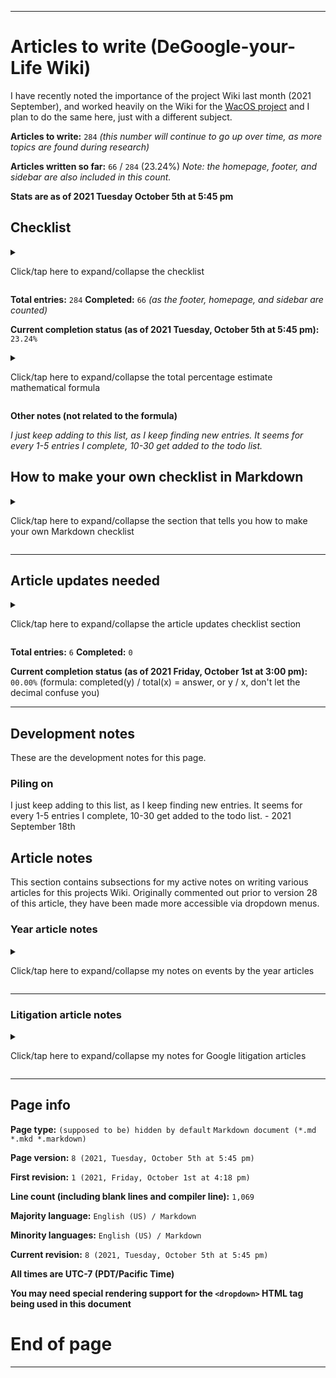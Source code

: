 
***

# Articles to write (DeGoogle-your-Life Wiki)

<!-- TODO ![]() What should the image be? !-->

I have recently noted the importance of the project Wiki last month (2021 September), and worked heavily on the Wiki for the [WacOS project](https://github.com/seanpm2001/WacOS/wiki/) and I plan to do the same here, just with a different subject.

<!-- This project has become a strong Apple Wiki, and it expands outside the scope of just WacOS. Articles should still be based on WacOS when possible, but also contain info on Apple - 2021 Saturday September 18th !-->

**Articles to write:** `284` _(this number will continue to go up over time, as more topics are found during research)_

**Articles written so far:** `66` / `284` (23.24%) _Note: the homepage, footer, and sidebar are also included in this count._

**Stats are as of 2021 Tuesday October 5th at 5:45 pm**

## Checklist

<details>
	<summary><p>Click/tap here to expand/collapse the checklist</p></summary>

* - [x] Home

* - [x] Footer

* - [x] Sidebar

* - [x] Project language file info

* - [x] Snapshot version control system

* - [ ] Image credits

* - [x] .TODO

* - [ ] Languages used

* - [ ] Firefox

* - [x] acid1

* - [x] acid2

* - [x] acid3

* - [ ] DuckDuckGo_Browser

* - [ ] Dennis Ritchie

* - [ ] YAML

* - [ ] XML

* - [ ] Google Litigation

* - [x] Criticism of Google

* - [ ] Google LLC

* - [ ] Google Campus

* - [ ] History of Google

* - [x] Google Slang

* - [ ] Google and privacy (1998-2009)

* - [ ] Google and privacy (2009-2013)

* - [ ] Google and privacy (2013-2021)

* - [x] 1998

* - [ ] 1999

* - [ ] 2000

* - [ ] 2001

* - [ ] 2002

* - [ ] 2003

* - [ ] 2004

* - [ ] 2005

* - [ ] 2006

* - [ ] 2007

* - [ ] 2008

* - [ ] 2009

* - [ ] 2010

* - [ ] 2011

* - [ ] 2012

* - [ ] 2013

* - [ ] 2014

* - [ ] 2015

* - [ ] 2016

* - [ ] 2017

* - [ ] 2018

* - [ ] 2019

* - [ ] 2020

* - [ ] 2021

* - [ ] Google Logo history

* - [x] Don't be evil

* - [x] PRISM (Surveillance program)

* - [x] .TEMPLATE_Year

* - [x] !Collection_list_of_Templates

* - [x] !Collection_list_of_Collections

* - [x] !All_Rules

* - [ ] Google website

* - [ ] Jargon

* - [ ] Glossary of Google terms

* - [ ] Google Emojis (see also: Emojipedia, etc.)

* - [x] !Redirects (A page of redirects, such as Goggle, Chrome (without Google), etc.)

* - [x] Seanpm2001 Google experience (2010-2018, 2018-2021)

* - [ ] List of Google services

* - [ ] XML

* - [x] WideVine DRM

* - [x] WideVine DRM (article)

* - [x] DRM

* - [ ] Richard Stallman

* - [ ] Edward Snowden

* - [x] Google Chrome

* - [x] Google Chromium

* - [x] Google Chrome version history

* - [ ] Google Search

* - [ ] Google Plus

* - [ ] Google Swiffy

* - [ ] Corporate Memphis

* - [x] ChromeOS

* - [x] ChromiumOS

* - [ ] Google Fuchsia

* - [ ] Google Screaming ad

* - [ ] YouTube

* - [ ] Alternating from YouTube (article) // Lets hold this one off for a while, as it will screw up the licensing

* - [ ] Spread Privacy (DuckDuckGo)

* - [ ] Scroogled (Microsoft)

* - [ ] AMP

* - [ ] Google Docs

* - [ ] Google Sheets

* - [ ] Google Slides

* - [ ] Google Drawings

* - [x] Android version history

* - [x] Android

* - [ ] Open Handset Alliance

* - [ ] Google Zero

* - [ ] Ungoogled Chromium

* - [ ] FLoC (Federated Learning of Cohorts)

* - [ ] What the FLoC (article)

* - [ ] GMAIL

* - [ ] Google Account

* - [ ] Google Sites

* - [ ] Google Sites (Classic)

* - [ ] Google Sites ("new")

* - [ ] Google Hangouts

* - [x] KilledByGoogle

* - [x] Google Chrome Dinosaur (include media)

* - [ ] ChromeBook

* - [ ] ChromeBase

* - [ ] ChromeBlet

* - [x] ChromeBit

* - [ ] ChromeCast

* - [ ] Why you should stop using Google Chrome (article)

* - [ ] DeGoogled Android phone research (repo)

* - [ ] Google Duo

* - [ ] Android 1.1 (petit four)

* - [x] Android 1.5 (cupcake)

* - [x] Android 1.6 (donut)

* - [x] Android 2.0 (eclair)

* - [x] Android 2.1 (froyo)

* - [x] Android 2.3 (Gingerbread)

* - [x] Android 3.0 (Honeycomb)

* - [x] Android 4.0 (Ice Cream Sandwich)

* - [x] Android 4.1 (Jelly Bean)

* - [x] Android 4.4 (Kitkat)

* - [x] Android 5.0 (Lollipop)

* - [x] Android 6.0 (Marshmallow)

* - [x] Android 7.0 (Nougat)

* - [x] Android 8.0 (Oreo)

* - [x] Android 9.0 (Pie)

* - [x] Android 10.0

* - [x] Android 11.0

* - [x] Android 12.0

* - [ ] Material design

* - [ ] Google trackers across the Internet

* - [ ] Google security

* - [ ] Google performance

* - [ ] Google security issues (article)

* - [ ] Google performance issues (article)

* - [ ] Google Octane

* - [ ] Blink (layout engine)

* - [ ] Google Classroom

* - [ ] Google Scholar

* - [ ] Google Translate

* - [ ] Google Allo

* - [ ] Google Video

* - [ ] WebM

* - [ ] WebP

* - [ ] Google Meet

* - [ ] Google Buzz

* - [ ] Google Play

* - [ ] Google Play Store

* - [ ] Google Play Books

* - [ ] Google Play movies

* - [ ] Google Play music

* - [x] Android market

* - [ ] YouTube music

* - [ ] Google Books

* - [ ] Google Movies and TV

* - [ ] GBoard

* - [ ] Google Pixel (series)

* - [ ] Google Pixel 2

* - [ ] Google Pixel 3

* - [ ] Google Pixel 4

* - [ ] Google Pixel 5

* - [ ] Stagefright (this entry is for the LIBrary, it is not to be confused with the bug)

* - [ ] Google Pay

* - [ ] Android Pay

* - [ ] Google China

* - [ ] Google Dragonfly

* - [ ] Google Maps

* - [ ] Google Streetview

* - [ ] Google Earth

* - [ ] Google Shopping

* - [ ] Google Glasses

* - [ ] Google Messages

* - [ ] VirusTotal

* - [ ] Gerrit

* - [ ] Google Bookmarks

* - [ ] Google Drive

* - [ ] Google Calendar

* - [ ] Google Photos

* - [ ] Google Forms

* - [ ] Google Analytics

* - [ ] Google One

* - [ ] Google Base

* - [ ] Google data centers

* - [ ] YouTube kids

* - [ ] YouTube hypocrisy

* - [ ] YouTube monetization issues

* - [ ] Google Search controversies

* - [x] Google Go

* - [x] Go! (programming language)

* - [ ] Google Dart

* - [ ] Google Flutter

* - [ ] Google Blockly

* - [ ] Google Images

* - [x] Google Bazel

* - [ ] Google Calculator

* - [ ] Google Camera

* - [ ] Google Contacts

* - [ ] Google AdSense

* - [ ] YouTube creators studio

* - [ ] FitBit

* - [ ] Google Antitrust

* - [ ] Google Artificial Intelligence

* - [ ] ChromeBox

* - [ ] Google Assistant

* - [ ] Google Cardboard

* - [ ] Google Chrome web store

* - [ ] Google Censorship

* - [ ] Google Fi

* - [ ] Google Groups

* - [ ] Google Home

* - [ ] Google Keep

* - [ ] Google Nest

* - [ ] Google Stadia

* - [x] Google Summer of Code

* - [ ] Google Survey Rewards

* - [ ] Tenor

* - [ ] Google Tensorflow

* - [ ] Google VPN

* - [ ] Google ReCaptcha

* - [ ] Rooting Android

* - [ ] LineageOS

* - [ ] GraphineOS

* - [ ] RemixOS

* - [ ] Android x86

* - [ ] BlueStacks

* - [ ] ReplicantOS

* - [ ] Google Watch

* - [ ] Google Search (article)

* - [ ] Hey Google Stop (article)

* - [ ] Google vs Sweden

* - [x] Java (programming language)

* - [ ] Google reviews

* - [ ] Google Easter Eggs

* - [ ] Google Doodles

* - [x] 1984 (dystopia)

* - [ ] Larry Page

* - [ ] Susan Wojcicki

* - [ ] Alphabet Inc.

* - [ ] Alphabet Workers Union

* - [x] Nothing to hide argument

* - [ ] Sergey Brin

* - [ ] Project Nightingale

* - [ ] Google Logo 2020 controversy

* - [ ] PewDiePie vs T-Series

* - [ ] PewDiePie

* - [ ] T-Series

* - [ ] YouTube Rewind 2011

* - [ ] YouTube Rewind 2012

* - [ ] YouTube Rewind 2013

* - [ ] YouTube Rewind 2014

* - [ ] YouTube Rewind 2015

* - [ ] YouTube Rewind 2016

* - [ ] YouTube Rewind 2017

* - [ ] YouTube Rewind 2018

* - [ ] YouTube Rewind 2019

* - [ ] YouTube Rewind 2020

* - [x] Goobuntu

* - [ ] Google Chromium version history

* - [x] Google Map Maker

* - [ ] Google Lens

* - [x] DeGoogle

* - [ ] gLinux

* - [ ] Google campus shooting

* - [ ] WTFU

* - [x] Google and privacy 

* - [ ] List of Google operating systems

* - [ ] Elsagate // Lets hold this one off for a while, as it will screw up the licensing

* - [ ] DaddyoFive

* - [ ] Android Easter Eggs

* - [ ] Android mascot

* - [x] Google Play gift card

* - [ ] Android logo history

* - [x] Android logotype history

* - [ ] Complete Android logo history

* - [ ] 2016 GMail prank

* - [ ] Touchwiz

* - [ ] Android Go

* - [ ] Android alternatives

* - [ ] ChromeOS alternatives

* - [ ] Android Studio

* - [ ] Android SDK

* - [x] APK

* - [x] Stagefright bug

<!-- & - [ ] Something to do with phone displays !-->

</details>

**Total entries:** `284` **Completed:** `66` _(as the footer, homepage, and sidebar are counted)_

**Current completion status (as of 2021 Tuesday, October 5th at 5:45 pm):** `23.24%`

<details>
	<summary><p>Click/tap here to expand/collapse the total percentage estimate mathematical formula</p></summary>

**Percent complete calculation formula:** `completed` `y` `/` `total` `x` _=_ `answer`, **or** `y` `/` `x`

( `completed` == `y` | `total` == `x` | `answer` == `sum` )

**Important notes:**

`don't let the decimal confuse you`

`don't divide x by y, instead divide y by x`

`if your calculator puts zeroes before the decimal, that is a normal calculator. Pretend that the number 10-99 comes after the 0, and once it passes 99.99, it goes to 100.00` (I don't know how to explain this better)

</details>

**Other notes (not related to the formula)**

_I just keep adding to this list, as I keep finding new entries. It seems for every 1-5 entries I complete, 10-30 get added to the todo list._

## How to make your own checklist in Markdown

<details>
	<summary><p>Click/tap here to expand/collapse the section that tells you how to make your own Markdown checklist</p></summary>

```markdown
- [ ]
```

is equal to:

- [ ]

```markdown
- [x]
```

is equal to:

- [x]

```markdown
- [ ] Foo

- [x] Bar
```

is equal to:

- [ ] Foo

- [x] Bar

Alternatively, this works:

```markdown
- [ ] Foo
- [x] Bar
```

Note the lack of a blank line between each box. I choose to add the blank line, as some of my markdown viewers (including the one on GitHub in some spots) have problems if I don't separate things with spaces, and will format like this:

```markdown
- [ ] Foo-[x] Bar
```

</details>

***

<!-- Removed comments (done to reduce page size and reduce the amount of duplicated lines)
The October 2nd todo comment will be removed in V9 or later
The October 3rd todo comment will be removed in V10 or later
The redirects added on October 3rd section will be removed in V11 or later
The October 4th todo comment will be removed in V12 or later
The redirect section from October 4th will be removed in V13 or later
The October 5th todo comment will be removed in V14 or later
The removed comments section will have its first 6 entries removed in V19 or later
!-->

<!-- To work on (2021 October 2nd)
List of articles to write

Google and privacy
Nothing to hide argument
Go!
Go
Don't be evil
Google-Chromium
ChromeBit
DeGoogle
Criticism of Google
Goobuntu
!-->

<!-- To work on (2021 October 3rd)
Articles to write today

Chrome dino
Google summer of code
Google Chrome version history
ChromeOS
ChromiumOS
Google search
WideVine DRM
Android 1.1 Petit Four
Android 1.5 Cupcake
Android 1.6 Donut
Android 2.0 Eclair
Android 2.1 Froyo
Android 2.2 Gingerbread
Android 3.0 HOneycomb
Android 4.0 Ice cream sandwich
Andriid 4.1 Jellybean
Android 4.4 KitKat
Android 5.0 Lollipop
Android 6.0 Marshmallow
Android 7.0 Nougat
Android 8.0 Oreo
Android 9.0 Pie
Android 10.0
Android 11.0
Android 12.0
Android Market
Android
Android version history
Google slang (Googler, Google, Googling, Googled, Scroogled, FLoCed, YouTuber, Adpocalypse, Elsagate, )
Elsagate
Alternating from YouTube (article) - Lets see if it revokes the GPL license again
!-->

<!-- To continue working on (2021 October 4th)
Articles to write today

ChromeOS
ChromiumOS
Google search
Android 1.1 Petit Four
Android 1.5 Cupcake
Android 1.6 Donut
Android 2.0 Eclair
Android 2.1 Froyo
Android 2.2 Gingerbread
Android 3.0 HOneycomb
Android 4.0 Ice cream sandwich
Andriid 4.1 Jellybean
Android 4.4 KitKat
Android 5.0 Lollipop
Android 6.0 Marshmallow
Android 7.0 Nougat
Android 8.0 Oreo
Android 9.0 Pie
Android 10.0
Android 11.0
Android 12.0
Android version history
Google slang (Googler, Google, Googling, Googled, Scroogled, FLoCed, YouTuber, Adpocalypse, Elsagate, )
Elsagate
Alternating from YouTube (article) - Lets see if it revokes the GPL license again
Stagefright
Google Map Maker
GMAIL 2016 April fools disaster
!-->

<!-- Redirect page (2021 October 4th)
More things to redirect from
GSoC
Market
!-->

<!-- Seanpm2001 experience with Google article
Notes

Google Chrome Angry Birds
First gmail account
Back button
Minecraft early on
Clash of Clans
Morning gaming
General stupidity
Jacksfilms Chromebooks comment
Early versions of Android
Google search usage
Switching to DuckDuckGo 2018/2019
YouTube era {
	Early videos
	Stat videos
	Video bragging
}
Galaxy core prime 2x experience
SD card support
Kindle Android early on
Classroom usage dislike
Google Forms + Windows era
Google Sites
Bad ads
Developer settings
S7 edge experience {
	New system
	Memory problems over time, even 32 GB isn't enough now
	Failing battery
	Broken speakers
}
S20 FE experience {
	Starting to move from ANdroid
	The mass APK download
}
!-->

<!-- Redirects added in V3

New shortcuts

Android A - 1.0
Android B - 1.1
Android C - 1.5
Android D - 1.6
Android E - 2.0
Android F - 2.2
Android G - 2.3
Android H - 3.0
Android I - 4.0
Android J - 4.1
Android K - 4.4
Android L - 5.0
Android M - 6.0
Android N - 7.0
Android O - 8.0
Android P - 9.0
Android Q - 10.0
Android R - 11.0
Android S - 12.0
Android Petit Four - 1.1
Android ice cream - 4.0
Android ice cream sandvich - 4.0
Android Ginger - 2.3
Android Honey - 3.0
Android Doughnut - 1.6
Android cake - 1.5
Android peppermint - 9.0
Android Jelly - 4.1
Android KK - 4.4
Android 2.1 - Eclair
Android 2.4 - Gingerbread
Android 1.7 - Eclair
Android 3.1 - Ice cream sandwich
Android 4.2 - Jelly Bean
Android 4.3 - Jelly Bean
Android 4.5 - Lollipop
Android 5.1 - Lollipop
Android 5.2 - Marshmallow
Android 6.0 - Marhsmallow
Android 6.1 - Marhsmallow
Android 6.2 - Nougat
Android 7.0 - Nougat
Android 7.1 - Nougat
Android 7.2 - Oreo
Android 8.0 - Oreo
Android 8.1 - Oreo
Android 8.2 - Pie
Android 9.0 - Pie
Android 9.1 - Pie
Android 9.2 - 10.0
Android 10.1 - 10.0
Android 10.2 - 11.0
Android 11.1 - 11.0
Android 11.2 - 12.0
Android 12.1 - 12.0
<- Android 12.2 - 13.0 ->
TouchWizard - Touchwiz
!-->

<!-- Articles to write (October 5th)
Java programming language
Seanpm2001 experience with Google
Google slang
Google Map Maker
ChromiumOS
CHromeOS
Google Play Gift card
Google search
GMAIL 2016 April fools disaster
!-->

## Article updates needed

<details>
	<summary><p>Click/tap here to expand/collapse the article updates checklist section</p></summary>

> - [ ] All articles that don't have a article info footer need to be updated

> - [ ] Several articles need to be updated to include DeGoogle info alongside Google info

> - [ ] All year articles need lots of info on dates of events

> - [ ] Hardware articles need more info

> - [ ] Homepage needs an update to include graphics, improved links, and better info on the Wikis purpose and guidelines.

> - [ ] Find and include beta versions and beta software info for various Google software

</details>

**Total entries:** `6` **Completed:** `0`

**Current completion status (as of 2021 Friday, October 1st at 3:00 pm):** `00.00%` (formula: completed(y) / total(x) = answer, or y / x, don't let the decimal confuse you)

***

## Development notes

These are the development notes for this page.

<!-- ### Revision errors

<details>
	<summary>[Click/tap here to expand the list of revision errors for this page]</p></summary> 

</details> !-->

### Piling on

I just keep adding to this list, as I keep finding new entries. It seems for every 1-5 entries I complete, 10-30 get added to the todo list. - 2021 September 18th

## Article notes

This section contains subsections for my active notes on writing various articles for this projects Wiki. Originally commented out prior to version 28 of this article, they have been made more accessible via dropdown menus.

### Year article notes

<details>
	<summary><p>Click/tap here to expand/collapse my notes on events by the year articles</p></summary>

#### 1998

Notes need to be added here

#### 1999

Notes need to be added here

#### 2000

Notes need to be added here

#### 2001

Notes need to be added here

#### 2002

Notes need to be added here

#### 2003

Notes need to be added here

#### 2004

Notes need to be added here

#### 2005

Notes need to be added here

#### 2006

Notes need to be added here

#### 2007

Notes need to be added here

#### 2008

Notes need to be added here

#### 2009

Notes need to be added here

#### 2010

Notes need to be added here

#### 2011

Notes need to be added here

#### 2012

Notes need to be added here

#### 2013

Notes need to be added here

#### 2014

Notes need to be added here

#### 2015

Notes need to be added here

#### 2016

Notes need to be added here

#### 2017

Notes need to be added here

#### 2018

Notes need to be added here

#### 2019

Notes need to be added here

#### 2020

Notes need to be added here

# 2021

Notes need to be added here

</details>

***

### Litigation article notes

<details>
	<summary><p>Click/tap here to expand/collapse my notes for Google litigation articles</p></summary>

Litigation

Sweden (ungooglebar)

</details>

***

## Page info

**Page type:** `(supposed to be) hidden by default` `Markdown document (*.md *.mkd *.markdown)`

**Page version:** `8 (2021, Tuesday, October 5th at 5:45 pm)`

**First revision:** `1 (2021, Friday, October 1st at 4:18 pm)`

**Line count (including blank lines and compiler line):** `1,069`

**Majority language:** `English (US) / Markdown`

**Minority languages:** `English (US) / Markdown`

**Current revision:** `8 (2021, Tuesday, October 5th at 5:45 pm)`

**All times are UTC-7 (PDT/Pacific Time)**

**You may need special rendering support for the `<dropdown>` HTML tag being used in this document**

# End of page

***
